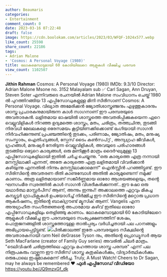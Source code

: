 ```yaml
---
author: Beaumaris
categories:
- Entertainment
comment_count: 0
date: 2023-03-16 07:22:48
draft: false
image: https://cdn.boolokam.com/articles/2023/03/WFQF-1024x577.webp
like_count: 25598
share_count: 22186
tags:
- Adrian Malone
- 'Cosmos: A Personal Voyage (1980)'
title: ലോകമെമ്പാടുമായി 60 കോടിയിലേറെ ആളുകൾ വീക്ഷിച്ച പരമ്പര
view_count: 1102507
---
```


**Jithin Rahman** Cosmos: A Personal Voyage (1980) IMDb: 9.3/10 Director: Adrian Malone Msone no. 3152 Malayalam sub ✅ Carl Sagan, Ann Druyan, Steven Soter എന്നിവരുടെ രചനയിൽ Adrian Malone സംവിധാനം ചെയ്ത് 1980 ൽ പുറത്തിറങ്ങിയ 13 എപ്പിസോഡുകളുള്ള മിനി സീരീസാണ് Cosmos: A Personal Voyage. വിഖ്യാത അമേരിക്കൻ ജ്യോതിശാസ്ത്രഞ്ജനും എഴുത്തുകാരനും ശാസ്ത്ര പ്രചാരകനുമായിരുന്ന കാൾ സാഗനാണ് ഈ പരമ്പരയുടെ അവതാരകൻ. ലളിതമായ ഭാഷയിൽ ശാസ്ത്രത്തെ അവതരിപ്പിക്കുകയെന്ന ഏറെ വെല്ലുവിളികൾ നിറഞ്ഞ ഉദ്യമത്തെ ശാസ്ത്രം, മതം, ചരിത്രം, തത്ത്വചിന്ത, തുടങ്ങി നിരവധി മേഖലകളെ ഒരേസമയം കൂട്ടിയിണക്കിക്കൊണ്ട് ഭംഗിയായി സാഗൻ നിർവഹിക്കുന്നുണ്ട്.പ്രപഞ്ചത്തിൻ്റെ തുടക്കം, പരിണാമം, ജ്യോതിഷം, മതം, മനുഷ്യ സംസ്കാരം, ഐതിഹ്യങ്ങൾ, സ്പേസ് ടൈം കൺസപ്റ്റ് , അന്യഗ്രഹ ജീവികൾ, ഗ്രഹങ്ങൾ, മനുഷ്യർ നേരിടുന്ന വെല്ലുവിളികൾ, അവയുടെ പരിഹാരങ്ങൾ തുടങ്ങിയ ഒട്ടേറെ കാര്യങ്ങൾ, ഒരു മണിക്കൂർ മാത്രം ദൈർഘ്യമുള്ള 13 എപ്പിസോഡുകളിലായി ഇതിൽ ചർച്ച ചെയ്യുന്നു. "ഒരു കാര്യത്തെ എത്ര നന്നായി മനസ്സിലാക്കി എന്നത്, അതേ കാര്യത്തെ എത്ര ലളിതമായി വിവരിക്കാൻ കഴിയുന്നു എന്നതിൽ നിന്നും മനസ്സിലാക്കാമെന്ന്" ഐൻസ്റ്റീൻ പറഞ്ഞിട്ടുണ്ട്. ഈ സീരിസിൻ്റെ അവതരണ രീതി കാണുമ്പോൾ അതിൽ കാര്യമുണ്ടെന്ന് നമുക്ക് കാണാം. അത്ര ലളിതമായാണ് സങ്കീർണ്ണമായ ഓരോ ആശയങ്ങളെയും, തൻ്റെ ഘനഗംഭീര സ്വരത്തിൽ കാൾ സാഗൻ വിശദീകരിക്കുന്നത്...ഈ ഷോ ഒരു യഥാർത്ഥ മാസ്റ്റർപീസ് ആണ്, അന്നും ഇന്നും!! അക്കാലത്തെ ഏറ്റവും മികച്ച കമ്പ്യൂട്ടർ ഗ്രാഫിക്സുകൾ ഉപയോഗിച്ച് നിർമ്മിച്ച ഈ സീരിസിൻ്റെ മറ്റൊരു പ്രധാന ആകർഷണം, ഇതിൻ്റെ ബാക്ഗ്രൗണ്ട് മ്യൂസിക് ആണ്. Vangelis എന്ന അനുഗ്രഹീത സംഗീതജ്ഞൻ്റെ അപാരമായ കഴിവ് ഇതിലെ ഓരോ എപ്പിസോഡുകളിലും തെളിഞ്ഞു കാണാം. ലോകമെമ്പാടുമായി 60 കോടിയിലേറെ ആളുകൾ വീക്ഷിച്ച ഈ പരമ്പരയുടെ സംപ്രേക്ഷണത്തിന് ശേഷം, പൊതുജനങ്ങളിൽ ശാസ്ത്രത്തോടുള്ള താൽപ്പര്യം വർധിച്ചതായി പല പഠനങ്ങളും അഭിപ്രായപ്പെട്ടിട്ടുണ്ട്. ![](https://cdn.boolokam.com/articles/2023/03/WFQF-1024x577.webp)പിൽക്കാലത്ത് ഇതേ പരമ്പരയുടെ സീക്വലിൻ്റെ അവതാരകനായി വന്ന Neil deGrasse Tyson നും, അതിൻ്റെ പ്രൊഡ്യൂസർ ആയ Seth MacFarlane (creator of Family Guy series) അവരിൽ ചിലർ മാത്രം. "ടെലിവിഷൻ ചരിത്രത്തിലെ ഏറ്റവും മഹത്തായ ശാസ്ത്ര പരമ്പര" എന്ന് പല നിരൂപകരും വാഴ്ത്തുന്ന ഈ സീരീസ് ശാസ്ത്ര കുതുകികൾക്കും, വിദ്യാർത്ഥികൾക്കും ഒരുപോലെ ഇഷ്ടമാകുമെന്ന് തീർച്ച. Truly, A Must Watch! Cheers to Dr Sagan, may he always be remembered ♥️ **ഫുൾ എപ്പിസോഡ് വീഡിയോ** https://youtu.be/JQ9mzxGf_dk